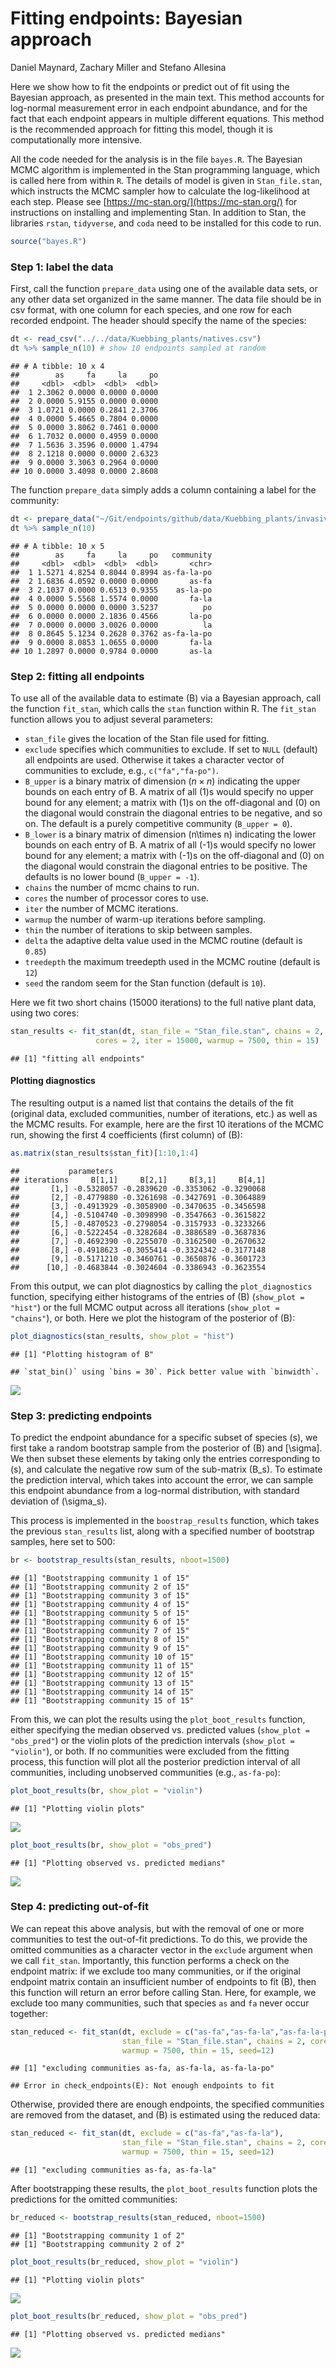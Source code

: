 Fitting endpoints: Bayesian approach
================
Daniel Maynard, Zachary Miller and Stefano Allesina

Here we show how to fit the endpoints or predict out of fit using the
Bayesian approach, as presented in the main text. This method accounts
for log-normal measurement error in each endpoint abundance, and for the
fact that each endpoint appears in multiple different equations. This
method is the recommended approach for fitting this model, though it is
computationally more intensive.

All the code needed for the analysis is in the file `bayes.R`. The
Bayesian MCMC algorithm is implemented in the Stan programming language,
which is called here from within `R`. The details of model is given in
`Stan_file.stan`, which instructs the MCMC sampler how to calculate the
log-likelihood at each step. Please see
[https://mc-stan.org/](https://mc-stan.org/) for instructions on installing and implementing
Stan. In addition to Stan, the libraries `rstan`, `tidyverse`, and
`coda` need to be installed for this code to run.

``` r
source("bayes.R")
```

### Step 1: label the data

First, call the function `prepare_data` using one of the available data
sets, or any other data set organized in the same manner. The data file
should be in csv format, with one column for each species, and one row
for each recorded endpoint. The header should specify the name of the
species:

``` r
dt <- read_csv("../../data/Kuebbing_plants/natives.csv")
dt %>% sample_n(10) # show 10 endpoints sampled at random
```

    ## # A tibble: 10 x 4
    ##        as     fa     la     po
    ##     <dbl>  <dbl>  <dbl>  <dbl>
    ##  1 2.3062 0.0000 0.0000 0.0000
    ##  2 0.0000 5.9155 0.0000 0.0000
    ##  3 1.0721 0.0000 0.2841 2.3706
    ##  4 0.0000 5.4665 0.7804 0.0000
    ##  5 0.0000 3.8062 0.7461 0.0000
    ##  6 1.7032 0.0000 0.4959 0.0000
    ##  7 1.5636 3.3596 0.0000 1.4794
    ##  8 2.1218 0.0000 0.0000 2.6323
    ##  9 0.0000 3.3063 0.2964 0.0000
    ## 10 0.0000 3.4098 0.0000 2.8608

The function `prepare_data` simply adds a column containing a label for
the
community:

``` r
dt <- prepare_data("~/Git/endpoints/github/data/Kuebbing_plants/invasives.csv")
dt %>% sample_n(10)
```

    ## # A tibble: 10 x 5
    ##        as     fa     la     po   community
    ##     <dbl>  <dbl>  <dbl>  <dbl>       <chr>
    ##  1 1.5271 4.8254 0.8044 0.8994 as-fa-la-po
    ##  2 1.6836 4.0592 0.0000 0.0000       as-fa
    ##  3 2.1037 0.0000 0.6513 0.9355    as-la-po
    ##  4 0.0000 5.5568 1.5574 0.0000       fa-la
    ##  5 0.0000 0.0000 0.0000 3.5237          po
    ##  6 0.0000 0.0000 2.1836 0.4566       la-po
    ##  7 0.0000 0.0000 3.0026 0.0000          la
    ##  8 0.8645 5.1234 0.2628 0.3762 as-fa-la-po
    ##  9 0.0000 8.0853 1.0655 0.0000       fa-la
    ## 10 1.2897 0.0000 0.9784 0.0000       as-la

### Step 2: fitting all endpoints

To use all of the available data to estimate \(B\) via a Bayesian
approach, call the function `fit_stan`, which calls the `stan` function
within R. The `fit_stan` function allows you to adjust several
parameters:

  - `stan_file` gives the location of the Stan file used for fitting.
  - `exclude` specifies which communities to exclude. If set to `NULL`
    (default) all endpoints are used. Otherwise it takes a character
    vector of communities to exclude, e.g., `c("fa","fa-po")`.
  - `B_upper` is a binary matrix of dimension \($n\times n$\) indicating
    the upper bounds on each entry of B. A matrix of all \(1\)s would
    specify no upper bound for any element; a matrix with \(1\)s on the
    off-diagonal and \(0\) on the diagonal would constrain the diagonal
    entries to be negative, and so on. The default is a purely
    competitive community (`B_upper = 0`).
  - `B_lower` is a binary matrix of dimension \(n\times n\) indicating
    the lower bounds on each entry of B. A matrix of all \(-1\)s would
    specify no lower bound for any element; a matrix with \(-1\)s on the
    off-diagonal and \(0\) on the diagonal would constrain the diagonal
    entries to be positive. The defaults is no lower bound (`B_upper =
    -1`).
  - `chains` the number of mcmc chains to run.
  - `cores` the number of processor cores to use.
  - `iter` the number of MCMC iterations.
  - `warmup` the number of warm-up iterations before sampling.
  - `thin` the number of iterations to skip between samples.
  - `delta` the adaptive delta value used in the MCMC routine (default
    is `0.85`)
  - `treedepth` the maximum treedepth used in the MCMC routine (default
    is `12`)
  - `seed` the random seem for the Stan function (default is `10`).

Here we fit two short chains (15000 iterations) to the full native plant
data, using two cores:

``` r
stan_results <- fit_stan(dt, stan_file = "Stan_file.stan", chains = 2, 
                   cores = 2, iter = 15000, warmup = 7500, thin = 15)
```

    ## [1] "fitting all endpoints"

#### Plotting diagnostics

The resulting output is a named list that contains the details of the
fit (original data, excluded communities, number of iterations, etc.) as
well as the MCMC results. For example, here are the first 10 iterations
of the MCMC run, showing the first 4 coefficients (first column) of
\(B\):

``` r
as.matrix(stan_results$stan_fit)[1:10,1:4]
```

    ##           parameters
    ## iterations     B[1,1]     B[2,1]     B[3,1]     B[4,1]
    ##       [1,] -0.5328057 -0.2839620 -0.3353062 -0.3290068
    ##       [2,] -0.4779880 -0.3261698 -0.3427691 -0.3064889
    ##       [3,] -0.4913929 -0.3058900 -0.3470635 -0.3456598
    ##       [4,] -0.5104740 -0.3098990 -0.3547663 -0.3615822
    ##       [5,] -0.4870523 -0.2798054 -0.3157933 -0.3233266
    ##       [6,] -0.5222454 -0.3282684 -0.3886589 -0.3687836
    ##       [7,] -0.4692390 -0.2255070 -0.3162500 -0.2670632
    ##       [8,] -0.4918623 -0.3055414 -0.3324342 -0.3177148
    ##       [9,] -0.5171210 -0.3460761 -0.3650876 -0.3601723
    ##      [10,] -0.4683844 -0.3024604 -0.3386943 -0.3623554

From this output, we can plot diagnostics by calling the
`plot_diagnostics` function, specifying either histograms of the entries
of \(B\) (`show_plot = "hist"`) or the full MCMC output across all
iterations (`show_plot = "chains"`), or both. Here we plot the histogram
of the posterior of
    \(B\):

``` r
plot_diagnostics(stan_results, show_plot = "hist") 
```

    ## [1] "Plotting histogram of B"

    ## `stat_bin()` using `bins = 30`. Pick better value with `binwidth`.

![](bayes_files/figure-gfm/unnamed-chunk-6-1.png)<!-- -->

### Step 3: predicting endpoints

To predict the endpoint abundance for a specific subset of species
\(s\), we first take a random bootstrap sample from the posterior of
\(B\) and \[\sigma\]. We then subset these elements by taking only the
entries corresponding to \(s\), and calculate the negative row sum of
the sub-matrix \(B_s\). To estimate the prediction interval, which takes
into account the error, we can sample this endpoint abundance from a
log-normal distribution, with standard deviation of \(\sigma_s\).

This process is implemented in the `boostrap_results` function, which
takes the previous `stan_results` list, along with a specified number of
bootstrap samples, here set to 500:

``` r
br <- bootstrap_results(stan_results, nboot=1500)
```

    ## [1] "Bootstrapping community 1 of 15"
    ## [1] "Bootstrapping community 2 of 15"
    ## [1] "Bootstrapping community 3 of 15"
    ## [1] "Bootstrapping community 4 of 15"
    ## [1] "Bootstrapping community 5 of 15"
    ## [1] "Bootstrapping community 6 of 15"
    ## [1] "Bootstrapping community 7 of 15"
    ## [1] "Bootstrapping community 8 of 15"
    ## [1] "Bootstrapping community 9 of 15"
    ## [1] "Bootstrapping community 10 of 15"
    ## [1] "Bootstrapping community 11 of 15"
    ## [1] "Bootstrapping community 12 of 15"
    ## [1] "Bootstrapping community 13 of 15"
    ## [1] "Bootstrapping community 14 of 15"
    ## [1] "Bootstrapping community 15 of 15"

From this, we can plot the results using the `plot_boot_results`
function, either specifying the median observed vs. predicted values
(`show_plot = "obs_pred"`) or the violin plots of the prediction
intervals (`show_plot = "violin"`), or both. If no communities were
excluded from the fitting process, this function will plot all the
posterior prediction interval of all communities, including unobserved
communities (e.g., `as-fa-po`):

``` r
plot_boot_results(br, show_plot = "violin")
```

    ## [1] "Plotting violin plots"

![](bayes_files/figure-gfm/unnamed-chunk-8-1.png)<!-- -->

``` r
plot_boot_results(br, show_plot = "obs_pred")
```

    ## [1] "Plotting observed vs. predicted medians"

![](bayes_files/figure-gfm/unnamed-chunk-9-1.png)<!-- -->

### Step 4: predicting out-of-fit

We can repeat this above analysis, but with the removal of one or more
communities to test the out-of-fit predictions. To do this, we provide
the omitted communities as a character vector in the `exclude` argument
when we call `fit_stan`. Importantly, this function performs a check on
the endpoint matrix: if we exclude too many communities, or if the
original endpoint matrix contain an insufficient number of endpoints to
fit \(B\), then this function will return an error before calling Stan.
Here, for example, we exclude too many communities, such that species
`as` and `fa` never occur
together:

``` r
stan_reduced <- fit_stan(dt, exclude = c("as-fa","as-fa-la","as-fa-la-po"),
                         stan_file = "Stan_file.stan", chains = 2, cores = 2, iter = 15000, 
                         warmup = 7500, thin = 15, seed=12)
```

    ## [1] "excluding communities as-fa, as-fa-la, as-fa-la-po"

    ## Error in check_endpoints(E): Not enough endpoints to fit

Otherwise, provided there are enough endpoints, the specified
communities are removed from the dataset, and \(B\) is estimated using
the reduced data:

``` r
stan_reduced <- fit_stan(dt, exclude = c("as-fa","as-fa-la"),
                         stan_file = "Stan_file.stan", chains = 2, cores = 2, iter = 15000, 
                         warmup = 7500, thin = 15, seed=12)
```

    ## [1] "excluding communities as-fa, as-fa-la"

After bootstrapping these results, the `plot_boot_results` function
plots the predictions for the omitted communities:

``` r
br_reduced <- bootstrap_results(stan_reduced, nboot=1500)
```

    ## [1] "Bootstrapping community 1 of 2"
    ## [1] "Bootstrapping community 2 of 2"

``` r
plot_boot_results(br_reduced, show_plot = "violin")
```

    ## [1] "Plotting violin plots"

![](bayes_files/figure-gfm/unnamed-chunk-13-1.png)<!-- -->

``` r
plot_boot_results(br_reduced, show_plot = "obs_pred")
```

    ## [1] "Plotting observed vs. predicted medians"

![](bayes_files/figure-gfm/unnamed-chunk-14-1.png)<!-- -->
